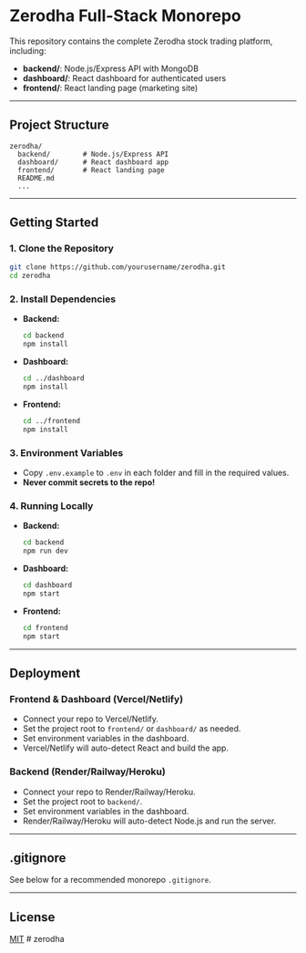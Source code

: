 # Zerodha Full-Stack Monorepo

This repository contains the complete Zerodha stock trading platform, including:
- **backend/**: Node.js/Express API with MongoDB
- **dashboard/**: React dashboard for authenticated users
- **frontend/**: React landing page (marketing site)

---

## Project Structure
```
zerodha/
  backend/        # Node.js/Express API
  dashboard/      # React dashboard app
  frontend/       # React landing page
  README.md
  ...
```

---

## Getting Started

### 1. Clone the Repository
```bash
git clone https://github.com/yourusername/zerodha.git
cd zerodha
```

### 2. Install Dependencies
- **Backend:**
  ```bash
  cd backend
  npm install
  ```
- **Dashboard:**
  ```bash
  cd ../dashboard
  npm install
  ```
- **Frontend:**
  ```bash
  cd ../frontend
  npm install
  ```

### 3. Environment Variables
- Copy `.env.example` to `.env` in each folder and fill in the required values.
- **Never commit secrets to the repo!**

### 4. Running Locally
- **Backend:**
  ```bash
  cd backend
  npm run dev
  ```
- **Dashboard:**
  ```bash
  cd dashboard
  npm start
  ```
- **Frontend:**
  ```bash
  cd frontend
  npm start
  ```

---

## Deployment

### Frontend & Dashboard (Vercel/Netlify)
- Connect your repo to Vercel/Netlify.
- Set the project root to `frontend/` or `dashboard/` as needed.
- Set environment variables in the dashboard.
- Vercel/Netlify will auto-detect React and build the app.

### Backend (Render/Railway/Heroku)
- Connect your repo to Render/Railway/Heroku.
- Set the project root to `backend/`.
- Set environment variables in the dashboard.
- Render/Railway/Heroku will auto-detect Node.js and run the server.

---

## .gitignore
See below for a recommended monorepo `.gitignore`.

---

## License
[MIT](LICENSE)
#   z e r o d h a  
 